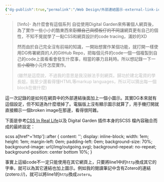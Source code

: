 ```yaml
---
{"dg-publish":true,"permalink":"/Web Design/外部連結圖示-external-link-icon/","title":"外部連結圖示 Append icon to external link","noteIcon":"1","created":"2024-09-14T18:39:24.263+08:00","updated":"2024-09-15T13:37:29.914+08:00"}
---
```



> [!info]- 為什麼會有這個系列
> 自從使用Digital Garden來佈署個人網頁後，為了實作一些小小的酷東西來~~彰顯自己與模板仔的不同~~讓網頁更有自己的個性，不知不覺就學了一點CSS和網頁設計的code tracing，滿妙的XD
> 
> 然而由於自己完全沒有前端的知識，一開始想實作某個功能，就打開一樣使用DG佈署網頁的人的GitHub Repo，把每個元件的code一個一個複製到自己的code上面看看會發生什麼事，相當的暴力且耗時。所以想記錄一下一些~~小廢物~~小元件怎麼實作。
> 
> <font color="#bfbfbf">(雖然是這麼說，不過我的意思是我沒辦法手刻網頁。歸功於建北電資的學長姐，我至少還看得懂HTML等markup languages，所以可以猜出每一個block在做什麼)</font>

這一次記錄的是如何在網頁中的外部連結後面加上一個小圖示。其實DG本來就有這個設定，但不知道為什麼壞掉了。電腦版上沒有顯示圖示就算了，用手機打開就直接顯示一個broken image在那邊，看得很阿雜。

下面是參考[CSS In Real Life](https://css-irl.info/styling-external-links-with-attribute-selectors)以及 Digital Garden 插件本身的SCSS 檔內容融合而成的最終設定：

scss
a[href^='http']::after {
content: '';
display: inline-block;
width: 1em;
height: 1em;
margin-left: 0em;
padding-left: 0em;
background-size: 70%;
background-image: url(/img/outgoing.svg);
background-repeat: no-repeat;
background-position: center bottom 10%;
}


事實上這組code不一定只能使用在其它網頁上，只要將line1中的`http`換成其它的字串，就可以為其它連結也加上圖示。例如我的閱讀筆記中含有Zotero的連結(zotero://)，就可以將line1的`http`換成`zotero`。
